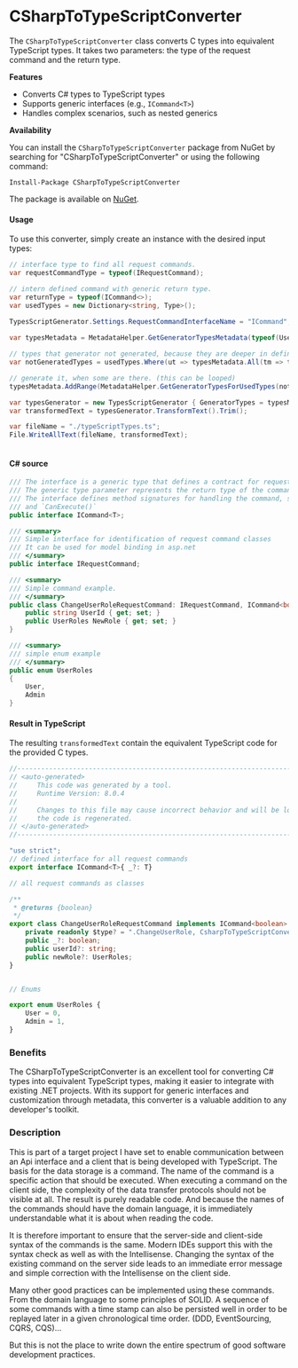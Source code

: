﻿﻿﻿CSharpToTypeScriptConverter
=============================

The `CSharpToTypeScriptConverter` class converts C types into equivalent TypeScript types. It takes two parameters: the type of the request command and the return type.

**Features**

* Converts C# types to TypeScript types
* Supports generic interfaces (e.g., `ICommand<T>`)
* Handles complex scenarios, such as nested generics

**Availability**

You can install the `CSharpToTypeScriptConverter` package from NuGet by searching for "CSharpToTypeScriptConverter" or using the following command:


```
Install-Package CSharpToTypeScriptConverter
```


The package is available on [NuGet]((https://www.nuget.org/packages/TypeScriptRequestCommandsGenerator)).

#### Usage
To use this converter, simply create an instance with the desired input types:

```csharp
// interface type to find all request commands.
var requestCommandType = typeof(IRequestCommand);

// intern defined command with generic return type. 
var returnType = typeof(ICommand<>);
var usedTypes = new Dictionary<string, Type>();

TypesScriptGenerator.Settings.RequestCommandInterfaceName = "ICommand";
            
var typesMetadata = MetadataHelper.GetGeneratorTypesMetadata(typeof(UserRoles).Assembly.ExportedTypes, requestCommandType, returnType, usedTypes);

// types that generator not generated, because they are deeper in definition
var notGeneratedTypes = usedTypes.Where(ut => typesMetadata.All(tm => tm.Name != ut.Key)).ToDictionary();

// generate it, when some are there. (this can be looped)
typesMetadata.AddRange(MetadataHelper.GetGeneratorTypesForUsedTypes(notGeneratedTypes));

var typesGenerator = new TypesScriptGenerator { GeneratorTypes = typesMetadata.ToArray() };
var transformedText = typesGenerator.TransformText().Trim();

var fileName = "./typeScriptTypes.ts";
File.WriteAllText(fileName, transformedText);
           
```

#### C# source
```csharp
/// The interface is a generic type that defines a contract for request commands.
/// The generic type parameter represents the return type of the command.
/// The interface defines method signatures for handling the command, such as `Execute()`
/// and `CanExecute()`
public interface ICommand<T>;

/// <summary>
/// Simple interface for identification of request command classes
/// It can be used for model binding in asp.net
/// </summary>
public interface IRequestCommand;

/// <summary>
/// Simple command example.
/// </summary>
public class ChangeUserRoleRequestCommand: IRequestCommand, ICommand<bool>{
    public string UserId { get; set; }
    public UserRoles NewRole { get; set; }
}

/// <summary>
/// simple enum example
/// </summary>
public enum UserRoles
{
    User,
    Admin
}
```
#### Result in TypeScript
The resulting `transformedText` contain the equivalent TypeScript code for the provided C types.
```Typescript
//------------------------------------------------------------------------------
// <auto-generated>
//     This code was generated by a tool.
//     Runtime Version: 8.0.4
//
//     Changes to this file may cause incorrect behavior and will be lost if
//     the code is regenerated.
// </auto-generated>
//------------------------------------------------------------------------------

"use strict";
// defined interface for all request commands
export interface ICommand<T>{ _?: T}

// all request commands as classes

/**
 * @returns {boolean}
 */
export class ChangeUserRoleRequestCommand implements ICommand<boolean> {
    private readonly $type? = ".ChangeUserRole, CsharpToTypeScriptConverter.Tests";
    public _?: boolean;
    public userId?: string;
    public newRole?: UserRoles;
}


// Enums

export enum UserRoles {
    User = 0,
    Admin = 1,
}

```


### Benefits
The CSharpToTypeScriptConverter is an excellent tool for converting C# types into equivalent TypeScript types, making it easier to integrate with existing .NET projects. With its support for generic interfaces and customization through metadata, this converter is a valuable addition to any developer's toolkit.

### Description
This is part of a target project I have set to enable communication between an Api interface and a client that is being developed with TypeScript.
The basis for the data storage is a command. The name of the command is a specific action that should be executed.
When executing a command on the client side, the complexity of the data transfer protocols should not be visible at all.
The result is purely readable code. And because the names
of the commands should have the domain language, it is immediately understandable what it is about when reading the code.

It is therefore important to ensure that the server-side and client-side syntax of the commands is the same.
Modern IDEs support this with the syntax check as well as with the Intellisense.
Changing the syntax of the existing command on the server side leads to an immediate error message and simple correction with the Intellisense on the client side.


Many other good practices can be implemented using these commands.
From the domain language to some principles of SOLID. A sequence of some commands with a time stamp can also be 
persisted well in order to be replayed later in a given chronological time order. (DDD, EventSourcing, CQRS, CQS)...

But this is not the place to write down the entire spectrum of good software development practices.
